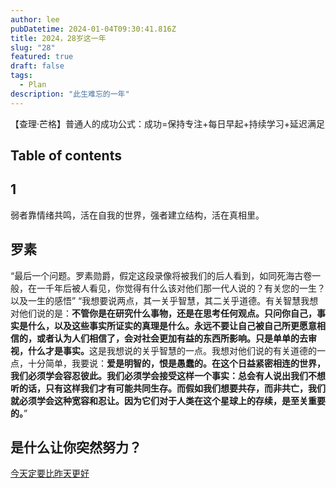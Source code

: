 ```yaml
---
author: lee
pubDatetime: 2024-01-04T09:30:41.816Z
title: 2024，28岁这一年
slug: "28"
featured: true
draft: false
tags:
  - Plan
description: "此生难忘的一年"
---
```


【查理·芒格】普通人的成功公式：成功=保持专注+每日早起+持续学习+延迟满足

## Table of contents

## 1
弱者靠情绪共鸣，活在自我的世界，强者建立结构，活在真相里。

## 罗素
“最后一个问题。罗素勋爵，假定这段录像将被我们的后人看到，如同死海古卷一般，在一千年后被人看见，你觉得有什么该对他们那一代人说的？有关您的一生？以及一生的感悟”
“我想要说两点，其一关乎智慧，其二关乎道德。有关智慧我想对他们说的是：<b>不管你是在研究什么事物，还是在思考任何观点。只问你自己，事实是什么，以及这些事实所证实的真理是什么。永远不要让自己被自己所更愿意相信的，或者认为人们相信了，会对社会更加有益的东西所影响。只是单单的去审视，什么才是事实。</b>这是我想说的关乎智慧的一点。我想对他们说的有关道德的一点，十分简单，我要说：<b>爱是明智的，恨是愚蠢的。在这个日益紧密相连的世界，我们必须学会容忍彼此。我们必须学会接受这样一个事实：总会有人说出我们不想听的话，只有这样我们才有可能共同生存。而假如我们想要共存，而非共亡，我们就必须学会这种宽容和忍让。因为它们对于人类在这个星球上的存续，是至关重要的。</b>”

## 是什么让你突然努力？
[今天定要比昨天更好](https://www.bilibili.com/video/BV1R84y1e7UW/?spm_id_from=333.999.0.0&vd_source=567dfd2df91196d47f6d63ac7f55e871)
